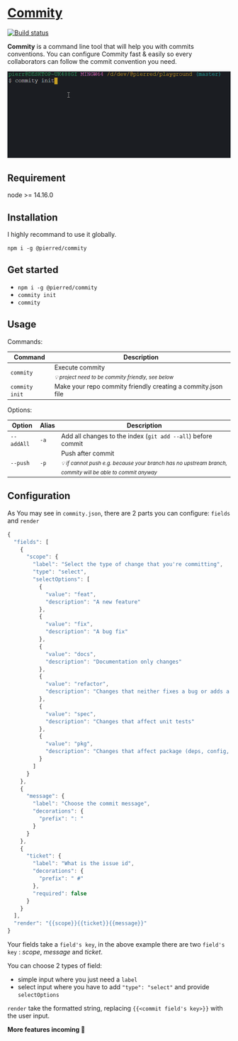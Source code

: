 # [Commity](http://commity.online/#/)


[![Build status](https://travis-ci.org/PierreDemailly/commity.svg?branch=develop)](https://travis-ci.org/PierreDemailly/commity)

**Commity** is a command line tool that will help you with commits conventions.
You can configure Commity fast & easily so every collaborators can follow the commit convention you need.

<img src="./commity.gif" width="681" alt="usage screenshot">

## Requirement

node >= 14.16.0

## Installation

I highly recommand to use it globally.

    npm i -g @pierred/commity

## Get started

+ `npm i -g @pierred/commity`
+ `commity init`
+ `commity`

## Usage

Commands:

| Command | Description |
| -- | -- |
| `commity` | Execute commity <br> *<sub>:bulb: project need to be commity friendly, see below</sub>* |
| `commity init` | Make your repo commity friendly creating a commity.json file |

Options:

| Option | Alias | Description |
| -- | -- | -- |
| `--addAll` | `-a` | Add all changes to the index (`git add --all`) before commit |
| `--push` | `-p` | Push after commit <br> *<sub>:bulb: if cannot push e.g. because your branch has no upstream branch, commity will be able to commit anyway</sub>* |

## Configuration
As You may see in `commity.json`, there are 2 parts you can configure: `fields` and `render`

```js
{
  "fields": [
    {
      "scope": {
        "label": "Select the type of change that you're committing",
        "type": "select",
        "selectOptions": [
          {
            "value": "feat",
            "description": "A new feature"
          },
          {
            "value": "fix",
            "description": "A bug fix"
          },
          {
            "value": "docs",
            "description": "Documentation only changes"
          },
          {
            "value": "refactor",
            "description": "Changes that neither fixes a bug or adds a feature"
          },
          {
            "value": "spec",
            "description": "Changes that affect unit tests"
          },
          {
            "value": "pkg",
            "description": "Changes that affect package (deps, config, readme...)"
          }
        ]
      }
    },
    {
      "message": {
        "label": "Choose the commit message",
        "decorations": {
          "prefix": ": "
        }
      }
    },
    {
      "ticket": {
        "label": "What is the issue id",
        "decorations": {
          "prefix": " #"
        },
        "required": false
      }
    }
  ],
  "render": "{{scope}}{{ticket}}{{message}}"
}
```

Your fields take a `field's key`, in the above example there are two `field's key` : *scope*, *message* and *ticket*.

You can choose 2 types of field:
- simple input where you just need a `label`
- select input where you have to add `"type": "select"` and provide `selectOptions`

`render` take the formatted string, replacing `{{<commit field's key>}}` with the user input.

**More features incoming :tada:**
